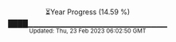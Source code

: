 <p align="center">
⏳Year Progress (14.59 %) <br>
████▁▁▁▁▁▁▁▁▁▁▁▁▁▁▁▁▁▁▁▁▁▁▁▁▁▁ <br>
<sub>Updated: Thu, 23 Feb 2023 06:02:50 GMT</sub>
</p>

